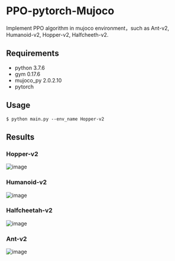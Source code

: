 # PPO-pytorch-Mujoco
Implement PPO algorithm in mujoco environment，such as Ant-v2, Humanoid-v2, Hopper-v2, Halfcheeth-v2.

## Requirements
- python 3.7.6
- gym 0.17.6
- mujoco_py 2.0.2.10
- pytorch

## Usage
```
$ python main.py --env_name Hopper-v2
```
## Results
### Hopper-v2 
![image](https://github.com/qingshi9974/PPO-pytorch-Mujoco/raw/master/images/hopper-v2.png)
### Humanoid-v2 
![image](https://github.com/qingshi9974/PPO-pytorch-Mujoco/raw/master/images/hopper-v2.png)
### Halfcheetah-v2 
![image](https://github.com/qingshi9974/PPO-pytorch-Mujoco/raw/master/images/Halfcheetah-v2.png)
### Ant-v2 
![image](https://github.com/qingshi9974/PPO-pytorch-Mujoco/raw/master/images/Ant-v2.png)
